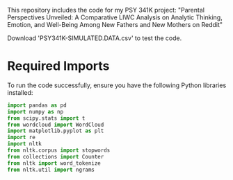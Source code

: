 This repository includes the code for my PSY 341K project: "Parental Perspectives Unveiled: A Comparative LIWC Analysis on Analytic Thinking, Emotion, and Well-Being Among New Fathers and New Mothers on Reddit"

Download 'PSY341K-SIMULATED.DATA.csv' to test the code.

# Required Imports

To run the code successfully, ensure you have the following Python libraries installed:

```python
import pandas as pd
import numpy as np
from scipy.stats import t
from wordcloud import WordCloud
import matplotlib.pyplot as plt
import re
import nltk
from nltk.corpus import stopwords
from collections import Counter
from nltk import word_tokenize
from nltk.util import ngrams
